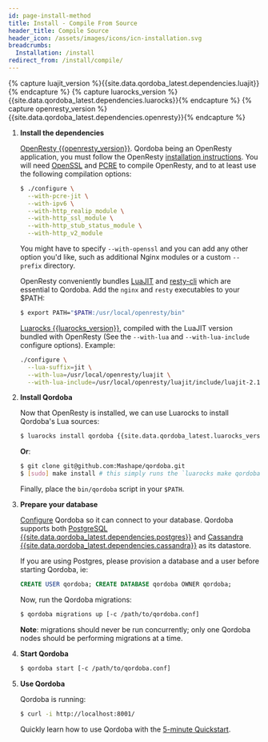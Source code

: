 ```yaml
---
id: page-install-method
title: Install - Compile From Source
header_title: Compile Source
header_icon: /assets/images/icons/icn-installation.svg
breadcrumbs:
  Installation: /install
redirect_from: /install/compile/
---
```


{% capture luajit_version %}{{site.data.qordoba_latest.dependencies.luajit}}{% endcapture %}
{% capture luarocks_version %}{{site.data.qordoba_latest.dependencies.luarocks}}{% endcapture %}
{% capture openresty_version %}{{site.data.qordoba_latest.dependencies.openresty}}{% endcapture %}

1. **Install the dependencies**

    [OpenResty {{openresty_version}}](https://openresty.org/en/installation.html).
    Qordoba being an OpenResty application, you must follow the OpenResty
    [installation instructions](https://openresty.org/en/installation.html).
    You will need [OpenSSL](https://www.openssl.org/) and
    [PCRE](http://www.pcre.org/) to compile OpenResty, and to at least use the
    following compilation options:

    ```bash
    $ ./configure \
      --with-pcre-jit \
      --with-ipv6 \
      --with-http_realip_module \
      --with-http_ssl_module \
      --with-http_stub_status_module \
      --with-http_v2_module
    ```

    You might have to specify `--with-openssl` and you can add any other option
    you'd like, such as additional Nginx modules or a custom `--prefix` directory.

    OpenResty conveniently bundles [LuaJIT](http://luajit.org/) and
    [resty-cli](https://github.com/openresty/resty-cli) which are essential to
    Qordoba. Add the `nginx` and `resty` executables to your $PATH:

    ```bash
    $ export PATH="$PATH:/usr/local/openresty/bin"
    ```

    [Luarocks {{luarocks_version}}](https://github.com/keplerproject/luarocks/wiki/Download),
    compiled with the LuaJIT version bundled with OpenResty (See the
    `--with-lua` and `--with-lua-include` configure options). Example:

    ```bash
    ./configure \
      --lua-suffix=jit \
      --with-lua=/usr/local/openresty/luajit \
      --with-lua-include=/usr/local/openresty/luajit/include/luajit-2.1
    ```

2. **Install Qordoba**

    Now that OpenResty is installed, we can use Luarocks to install Qordoba's Lua sources:

    ```bash
    $ luarocks install qordoba {{site.data.qordoba_latest.luarocks_version}}
    ```

    **Or**:

    ```bash
    $ git clone git@github.com:Mashape/qordoba.git
    $ [sudo] make install # this simply runs the `luarocks make qordoba-*.rockspec` command
    ```

    Finally, place the `bin/qordoba` script in your `$PATH`.

3. **Prepare your database**

    [Configure][configuration] Qordoba so it can connect to your database. Qordoba
    supports both [PostgreSQL {{site.data.qordoba_latest.dependencies.postgres}}](http://www.postgresql.org/)
    and [Cassandra {{site.data.qordoba_latest.dependencies.cassandra}}](http://cassandra.apache.org/)
    as its datastore.

    If you are using Postgres, please provision a database and a user before starting Qordoba, ie:

    ```sql
    CREATE USER qordoba; CREATE DATABASE qordoba OWNER qordoba;
    ```

    Now, run the Qordoba migrations:

    ```bash
    $ qordoba migrations up [-c /path/to/qordoba.conf]
    ```

    **Note**: migrations should never be run concurrently; only
    one Qordoba nodes should be performing migrations at a time.

4. **Start Qordoba**

    ```bash
    $ qordoba start [-c /path/to/qordoba.conf]
    ```

5. **Use Qordoba**

    Qordoba is running:

    ```bash
    $ curl -i http://localhost:8001/
    ```

    Quickly learn how to use Qordoba with the [5-minute Quickstart](/docs/latest/getting-started/quickstart).

[configuration]: /docs/{{site.data.qordoba_latest.release}}/configuration#database
